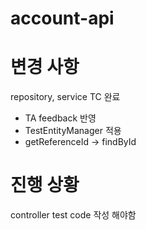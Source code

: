 # account-api

# 변경 사항
repository, service TC 완료

* TA feedback 반영
* TestEntityManager 적용
* getReferenceId -> findById

# 진행 상황
controller test code 작성 해야함